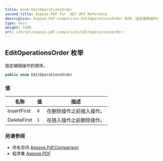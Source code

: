 ```yaml
---
title: Enum EditOperationsOrder
second_title: Aspose.PDF for .NET API Reference
description: Aspose.Pdf.Comparison.EditOperationsOrder 枚举。指定编辑操作的顺序
type: docs
weight: 3180
url: /zh/net/aspose.pdf.comparison/editoperationsorder/
---
```

## EditOperationsOrder 枚举

指定编辑操作的顺序。

```csharp
public enum EditOperationsOrder
```

### 值

| 名称 | 值 | 描述 |
| --- | --- | --- |
| InsertFirst | `0` | 在删除操作之前插入操作。 |
| DeleteFirst | `1` | 在插入操作之前删除操作。 |

### 另请参阅

* 命名空间 [Aspose.Pdf.Comparison](../../aspose.pdf.comparison/)
* 程序集 [Aspose.PDF](../../)